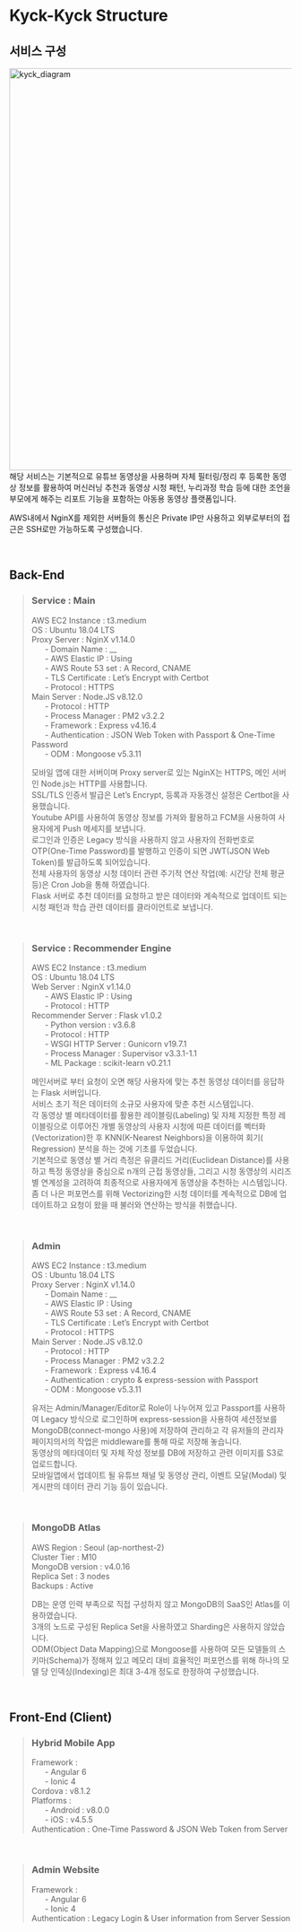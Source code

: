 # Kyck-Kyck Structure

## 서비스 구성
<img width="717" alt="kyck_diagram" src="https://user-images.githubusercontent.com/61036148/87640935-6442d980-c782-11ea-97c6-6e0b15323530.png">
해당 서비스는 기본적으로 유튜브 동영상을 사용하며 자체 필터링/정리 후 등록한 동영상 정보를 활용하여 머신러닝 추천과 동영상 시청 패턴, 누리과정 학습 등에 대한 조언을 부모에게 해주는 리포트 기능을 포함하는 아동용 동영상 플랫폼입니다.

AWS내에서 NginX를 제외한 서버들의 통신은 Private IP만 사용하고 외부로부터의 접근은 SSH로만 가능하도록 구성했습니다.

<br>


## Back-End

> ### Service : Main
> AWS EC2 Instance : t3.medium   
> OS : Ubuntu 18.04 LTS   
> Proxy Server : NginX v1.14.0   
> &nbsp;&nbsp;&nbsp;&nbsp;&nbsp;&nbsp;- Domain Name : __   
> &nbsp;&nbsp;&nbsp;&nbsp;&nbsp;&nbsp;- AWS Elastic IP : Using   
> &nbsp;&nbsp;&nbsp;&nbsp;&nbsp;&nbsp;- AWS Route 53 set : A Record, CNAME   
> &nbsp;&nbsp;&nbsp;&nbsp;&nbsp;&nbsp;- TLS Certificate : Let’s Encrypt with Certbot   
> &nbsp;&nbsp;&nbsp;&nbsp;&nbsp;&nbsp;- Protocol : HTTPS   
> Main Server : Node.JS v8.12.0   
> &nbsp;&nbsp;&nbsp;&nbsp;&nbsp;&nbsp;- Protocol : HTTP   
> &nbsp;&nbsp;&nbsp;&nbsp;&nbsp;&nbsp;- Process Manager : PM2 v3.2.2   
> &nbsp;&nbsp;&nbsp;&nbsp;&nbsp;&nbsp;- Framework : Express v4.16.4   
> &nbsp;&nbsp;&nbsp;&nbsp;&nbsp;&nbsp;- Authentication : JSON Web Token with Passport & One-Time Password   
> &nbsp;&nbsp;&nbsp;&nbsp;&nbsp;&nbsp;- ODM : Mongoose v5.3.11   
>
> 모바일 앱에 대한 서버이며 Proxy server로 있는 NginX는 HTTPS, 메인 서버인 Node.js는 HTTP를 사용합니다.   
> SSL/TLS 인증서 발급은 Let’s Encrypt, 등록과 자동갱신 설정은 Certbot을 사용했습니다.   
> Youtube API를 사용하여 동영상 정보를 가져와 활용하고 FCM을 사용하여 사용자에게 Push 메세지를 보냅니다.   
> 로그인과 인증은 Legacy 방식을 사용하지 않고 사용자의 전화번호로 OTP(One-Time Password)를 발행하고 인증이 되면 JWT(JSON Web Token)를 발급하도록 되어있습니다.   
> 전체 사용자의 동영상 시청 데이터 관련 주기적 연산 작업(예: 시간당 전체 평균 등)은 Cron Job을 통해 하였습니다.   
> Flask 서버로 추천 데이터를 요청하고 받은 데이터와 계속적으로 업데이트 되는 시청 패턴과 학습 관련 데이터를 클라이언트로 보냅니다.   
<br>

> ### Service : Recommender Engine
> AWS EC2 Instance : t3.medium   
> OS : Ubuntu 18.04 LTS   
> Web Server : NginX v1.14.0   
> &nbsp;&nbsp;&nbsp;&nbsp;&nbsp;&nbsp;-	AWS Elastic IP : Using   
> &nbsp;&nbsp;&nbsp;&nbsp;&nbsp;&nbsp;-	Protocol : HTTP   
> Recommender Server : Flask v1.0.2   
> &nbsp;&nbsp;&nbsp;&nbsp;&nbsp;&nbsp;-	Python version : v3.6.8   
> &nbsp;&nbsp;&nbsp;&nbsp;&nbsp;&nbsp;-	Protocol : HTTP   
> &nbsp;&nbsp;&nbsp;&nbsp;&nbsp;&nbsp;-	WSGI HTTP Server : Gunicorn v19.7.1   
> &nbsp;&nbsp;&nbsp;&nbsp;&nbsp;&nbsp;-	Process Manager : Supervisor v3.3.1-1.1   
> &nbsp;&nbsp;&nbsp;&nbsp;&nbsp;&nbsp;-	ML Package : scikit-learn v0.21.1   
>
> 메인서버로 부터 요청이 오면 해당 사용자에 맞는 추천 동영상 데이터를 응답하는 Flask 서버입니다.   
> 서비스 초기 적은 데이터의 소규모 사용자에 맞춘 추천 시스템입니다.   
> 각 동영상 별 메타데이터를 활용한 레이블링(Labeling) 및 자체 지정한 특정 레이블링으로 이루어진 개별 동영상의 사용자 시청에 따른 데이터를 벡터화(Vectorization)한 후 KNN(K-Nearest Neighbors)을 이용하여 회기( Regression) 분석을 하는 것에 기초를 두었습니다.   
> 기본적으로 동영상 별 거리 측정은 유클리드 거리(Euclidean Distance)를 사용하고 특정 동영상을 중심으로 n개의 근접 동영상들, 그리고 시청 동영상의 시리즈 별 연계성을 고려하여 최종적으로 사용자에게 동영상을 추천하는 시스템입니다.   
> 좀 더 나은 퍼포먼스를 위해 Vectorizing한 시청 데이터를 계속적으로 DB에 업데이트하고 요청이 왔을 때 불러와 연산하는 방식을 취했습니다.   
<br>

> ### Admin
> AWS EC2 Instance : t3.medium   
> OS : Ubuntu 18.04 LTS   
> Proxy Server : NginX v1.14.0   
> &nbsp;&nbsp;&nbsp;&nbsp;&nbsp;&nbsp;-	Domain Name : __   
> &nbsp;&nbsp;&nbsp;&nbsp;&nbsp;&nbsp;-	AWS Elastic IP : Using   
> &nbsp;&nbsp;&nbsp;&nbsp;&nbsp;&nbsp;-	AWS Route 53 set : A Record, CNAME   
> &nbsp;&nbsp;&nbsp;&nbsp;&nbsp;&nbsp;-	TLS Certificate : Let’s Encrypt with Certbot   
> &nbsp;&nbsp;&nbsp;&nbsp;&nbsp;&nbsp;-	Protocol : HTTPS   
> Main Server : Node.JS v8.12.0   
> &nbsp;&nbsp;&nbsp;&nbsp;&nbsp;&nbsp;-	Protocol : HTTP   
> &nbsp;&nbsp;&nbsp;&nbsp;&nbsp;&nbsp;-	Process Manager : PM2 v3.2.2   
> &nbsp;&nbsp;&nbsp;&nbsp;&nbsp;&nbsp;-	Framework : Express v4.16.4   
> &nbsp;&nbsp;&nbsp;&nbsp;&nbsp;&nbsp;-	Authentication : crypto & express-session with Passport   
> &nbsp;&nbsp;&nbsp;&nbsp;&nbsp;&nbsp;-	ODM : Mongoose v5.3.11   
>
> 유저는 Admin/Manager/Editor로 Role이 나누어져 있고 Passport를 사용하여 Legacy 방식으로 로그인하며 express-session을 사용하여 세션정보를 MongoDB(connect-mongo 사용)에 저장하여 관리하고 각 유저들의 관리자 페이지의서의 작업은 middleware를 통해 따로 저장해 놓습니다.   
> 동영상의 메타데이터 및 자체 작성 정보를 DB에 저장하고 관련 이미지를 S3로 업로드합니다.   
> 모바일앱에서 업데이트 될 유튜브 채널 및 동영상 관리, 이벤트 모달(Modal) 및 게시판의 데이터 관리 기능 등이 있습니다.   
<br>

> ### MongoDB Atlas
> AWS Region : Seoul (ap-northest-2)   
> Cluster Tier : M10   
> MongoDB version : v4.0.16   
> Replica Set : 3 nodes   
> Backups : Active   
>
> DB는 운영 인력 부족으로 직접 구성하지 않고 MongoDB의 SaaS인 Atlas를 이용하였습니다.   
> 3개의 노드로 구성된 Replica Set을 사용하였고 Sharding은 사용하지 않았습니다.   
> ODM(Object Data Mapping)으로 Mongoose를 사용하여 모든 모델들의 스키마(Schema)가 정해져 있고 메모리 대비 효율적인 퍼포먼스를 위해 하나의 모델 당 인덱싱(Indexing)은 최대 3-4개 정도로 한정하여 구성했습니다.   
<br>


## Front-End (Client)

> ### Hybrid Mobile App
> Framework :   
> &nbsp;&nbsp;&nbsp;&nbsp;&nbsp;&nbsp;-	Angular 6   
> &nbsp;&nbsp;&nbsp;&nbsp;&nbsp;&nbsp;-	Ionic 4   
> Cordova : v8.1.2   
> Platforms :   
> &nbsp;&nbsp;&nbsp;&nbsp;&nbsp;&nbsp;-	Android : v8.0.0   
> &nbsp;&nbsp;&nbsp;&nbsp;&nbsp;&nbsp;-	iOS : v4.5.5   
> Authentication : One-Time Password & JSON Web Token from Server   
<br>

> ### Admin Website
> Framework :   
> &nbsp;&nbsp;&nbsp;&nbsp;&nbsp;&nbsp;-	Angular 6   
> &nbsp;&nbsp;&nbsp;&nbsp;&nbsp;&nbsp;-	Ionic 4   
> Authentication : Legacy Login & User information from Server Session   


